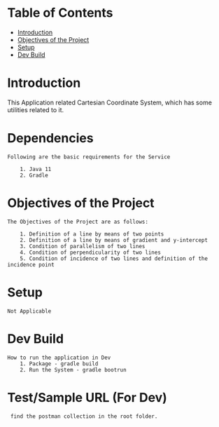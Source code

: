 # Table of Contents
- [Introduction](#introduction)
- [Objectives of the Project](#objectives-of-the-project)
- [Setup](#setup) 
- [Dev Build](#dev-build)

# Introduction

This Application related Cartesian Coordinate System, which has some utilities related to it.
	

# Dependencies
	Following are the basic requirements for the Service

		1. Java 11
		2. Gradle

# Objectives of the Project
	The Objectives of the Project are as follows:
	
	    1. Definition of a line by means of two points
        2. Definition of a line by means of gradient and y-intercept
        3. Condition of parallelism of two lines
        4. Condition of perpendicularity of two lines
        5. Condition of incidence of two lines and definition of the incidence point
		
# Setup 

	Not Applicable

# Dev Build

	How to run the application in Dev
		1. Package - gradle build
		2. Run the System - gradle bootrun


				
# Test/Sample URL (For Dev)

	 find the postman collection in the root folder.

